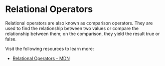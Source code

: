# Relational Operators

Relational operators are also known as comparison operators. They are used to find the relationship between two values or compare the relationship between them; on the comparison, they yield the result true or false.

Visit the following resources to learn more:

- [Relational Operators - MDN](https://developer.mozilla.org/en-US/docs/Web/JavaScript/Reference/Operators#relational_operators)
